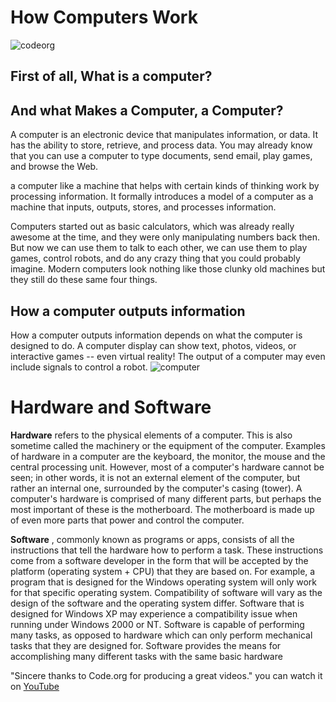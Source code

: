 # How Computers Work 

![codeorg](https://i2.wp.com/allhtaccess.info/wp-content/uploads/2018/03/programming.gif?fit=1281%2C716&ssl=1)

## First of all, What is a computer?
## And what Makes a Computer, a Computer?

A computer is an electronic device that manipulates information, or data. It has the ability to store, retrieve, and process data. You may already know that you can use a computer to type documents, send email, play games, and browse the Web.

a computer like a machine that helps with certain kinds of thinking work by processing information. It formally introduces a model of a computer as a machine that inputs, outputs, stores, and processes information.

Computers started out as basic calculators, which was already really awesome at the time, and they were only manipulating numbers back then. But now we can use them to talk to each other, we can use them to play games, control robots, and do any crazy thing that you could probably imagine. Modern computers look nothing like those clunky old machines but they still do these same four things.

## How a computer outputs information 
How a computer outputs information depends on what the computer is designed to do. A computer display can show text, photos, videos, or interactive games -- even virtual reality! The output of a computer may even include signals to control a robot.
![computer](https://studio.code.org/assets/notes/csd_concept_computer_9-2950bade471207489c9ecd6436f6147b889f7d824e18c3271dfdcf6aa60187ab.png)

# Hardware and Software 

**Hardware** refers to the physical elements of a computer. This is also sometime called the machinery or the equipment of the computer. Examples of hardware in a computer are the keyboard, the monitor, the mouse and the central processing unit. However, most of a computer's hardware cannot be seen; in other words, it is not an external element of the computer, but rather an internal one, surrounded by the computer's casing (tower). A computer's hardware is comprised of many different parts, but perhaps the most important of these is the motherboard. The motherboard is made up of even more parts that power and control the computer.

**Software** , commonly known as programs or apps, consists of all the instructions that tell the hardware how to perform a task. These instructions come from a software developer in the form that will be accepted by the platform (operating system + CPU) that they are based on. For example, a program that is designed for the Windows operating system will only work for that specific operating system. Compatibility of software will vary as the design of the software and the operating system differ. Software that is designed for Windows XP may experience a compatibility issue when running under Windows 2000 or NT. Software is capable of performing many tasks, as opposed to hardware which can only perform mechanical tasks that they are designed for. Software provides the means for accomplishing many different tasks with the same basic hardware


"Sincere thanks to Code.org for producing a great videos." you can watch it on [YouTube](https://www.youtube.com/playlist?list=PLzdnOPI1iJNcsRwJhvksEo1tJqjIqWbN-)
